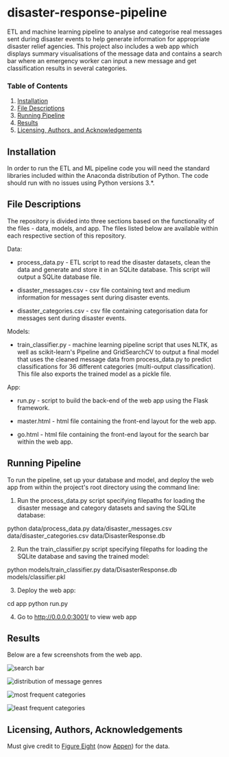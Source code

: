 # disaster-response-pipeline
ETL and machine learning pipeline to analyse and categorise real messages sent during disaster events to help generate information for appropriate disaster relief agencies. This project also includes a web app which displays summary visualisations of the message data and contains a search bar where an emergency worker can input a new message and get classification results in several categories.

### Table of Contents

1. [Installation](#installation)
2. [File Descriptions](#files)
3. [Running Pipeline](#running)
4. [Results](#results)
5. [Licensing, Authors, and Acknowledgements](#licensing)

## Installation <a name="installation"></a>

In order to run the ETL and ML pipeline code you will need the standard libraries included within the Anaconda distribution of Python. The code should run with no issues using Python versions 3.*.

## File Descriptions <a name="files"></a>

The repository is divided into three sections based on the functionality of the files - data, models, and app. The files listed below are available within each respective section of this repository.

Data:

- process_data.py - ETL script to read the disaster datasets, clean the data and generate and store it in an SQLite database. This script will output a SQLite database file.

- disaster_messages.csv - csv file containing text and medium information for messages sent during disaster events.

- disaster_categories.csv - csv file containing categorisation data for messages sent during disaster events.

Models:

- train_classifier.py - machine learning pipeline script that uses NLTK, as well as scikit-learn's Pipeline and GridSearchCV to output a final model that uses the cleaned message data from process_data.py to predict classifications for 36 different categories (multi-output classification). This file also exports the trained model as a pickle file. 

App:

- run.py - script to build the back-end of the web app using the Flask framework.

- master.html - html file containing the front-end layout for the web app.

- go.html - html file containing the front-end layout for the search bar within the web app.

## Running Pipeline<a name="running"></a>

To run the pipeline, set up your database and model, and deploy the web app from within the project's root directory using the command line:

1. Run the process_data.py script specifying filepaths for loading the disaster message and category datasets and saving the SQLite database:

python data/process_data.py data/disaster_messages.csv data/disaster_categories.csv data/DisasterResponse.db

2. Run the train_classifier.py script specifying filepaths for loading the SQLite database and saving the trained model:

python models/train_classifier.py data/DisasterResponse.db models/classifier.pkl

3. Deploy the web app:

cd app
python run.py

4. Go to http://0.0.0.0:3001/ to view web app

## Results<a name="results"></a>

Below are a few screenshots from the web app.

![search bar](https://github.com/greg-jones-code/disaster-response-pipeline/images/search-bar.png)

![distribution of message genres](https://github.com/greg-jones-code/disaster-response-pipeline/images/distribution-of-message-genres-plot.png)

![most frequent categories](https://github.com/greg-jones-code/disaster-response-pipeline/images/most-frequent-categories-plot.png)

![least frequent categories](https://github.com/greg-jones-code/disaster-response-pipeline/images/least-frequent-categories-plot.png)

## Licensing, Authors, Acknowledgements<a name="licensing"></a>

Must give credit to [Figure Eight](https://www.figure-eight.com/) (now [Appen](https://appen.com/?ref=Welcome.AI)) for the data.